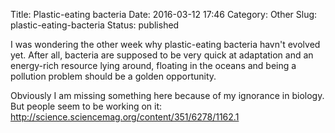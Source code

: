 Title: Plastic-eating bacteria
Date: 2016-03-12 17:46
Category: Other
Slug: plastic-eating-bacteria
Status: published

I was wondering the other week why plastic-eating bacteria havn't
evolved yet. After all, bacteria are supposed to be very quick at
adaptation and an energy-rich resource lying around, floating in the
oceans and being a pollution problem should be a golden opportunity.

Obviously I am missing something here because of my ignorance in
biology. But people seem to be working on it:
<http://science.sciencemag.org/content/351/6278/1162.1>

